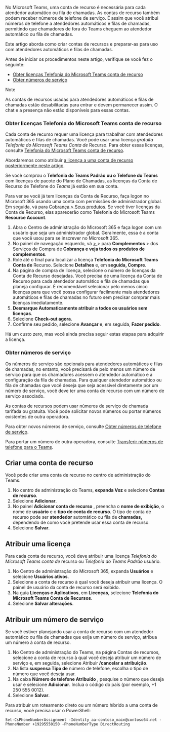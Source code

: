 No Microsoft Teams, uma conta de recurso é necessária para cada atendedor automático ou fila de chamadas. As contas de recurso também podem receber números de telefone de serviço. É assim que você atribui números de telefone a atendedores automáticos e filas de chamadas, permitindo que chamadores de fora do Teams cheguem ao atendedor automático ou fila de chamadas.

Este artigo aborda como criar contas de recursos e preparar-as para uso com atendedores automáticos e filas de chamadas.

Antes de iniciar os procedimentos neste artigo, verifique se você fez o seguinte:

- [Obter licenças Telefonia do Microsoft Teams conta de recurso](#obtain-microsoft-teams-phone-resource-account-licenses)
- [Obter números de serviço](#obtain-service-numbers)

> [!NOTE]
> As contas de recursos usadas para atendedores automáticos e filas de chamadas estão desabilitadas para entrar e devem permanecer assim. O chat e a presença não estão disponíveis para essas contas.

### <a name="obtain-microsoft-teams-phone-resource-account-licenses"></a>Obter licenças Telefonia do Microsoft Teams conta de recurso

Cada conta de recurso requer uma licença para trabalhar com atendedores automáticos e filas de chamadas. Você pode usar uma licença *gratuita Telefonia do Microsoft Teams Conta de* Recurso. Para obter essas licenças, consulte [Telefonia do Microsoft Teams conta de recurso](../teams-add-on-licensing/virtual-user.md).

Abordaremos como atribuir [a licença a uma conta de recurso posteriormente neste artigo](#assign-a-license).

Se você comprou o **Telefonia do Teams Padrão** **ou o Telefone do Teams** com licenças de pacote do Plano de Chamadas, as licenças da Conta de Recurso de Telefone do *Teams* já estão em sua conta.

Para ver se você já tem licenças da Conta de Recurso, faça logon no Microsoft 365 usando uma conta com permissões de administrador global. Em seguida, vá para [Cobrança > Seus produtos](https://admin.microsoft.com/Adminportal/Home#/subscriptions). Se você tiver licenças da Conta de Recurso, elas aparecerão como Telefonia do Microsoft Teams **Resource Account**.

1. Abra o Centro de administração do Microsoft 365 e faça logon com um usuário que seja um administrador global. Geralmente, essa é a conta que você usou para se inscrever no Microsoft 365.
2. No painel de navegação esquerdo, vá [ > ](https://admin.microsoft.com/Adminportal/Home#/catalog) >  para **Complementos** >  dos Serviços de Compra de **Cobrança e veja todos os produtos de complementos**.
3. Role até o final para localizar a licença **Telefonia do Microsoft Teams Conta de** Recurso. Selecione **Detalhes** e, em **seguida, Compre**.
4. Na página de compra de licença, selecione o número de licenças da Conta de Recurso desejadas. Você precisa de uma licença da Conta de Recurso para cada atendedor automático e fila de chamadas que planeja configurar. É recomendável selecionar pelo menos cinco licenças para que você possa configurar facilmente mais atendedores automáticos e filas de chamadas no futuro sem precisar comprar mais licenças imediatamente.
5. **Desmarque Automaticamente atribuir a todos os usuários sem licenças**.
6. Selecione **Check-out agora**.
7. Confirme seu pedido, selecione **Avançar** e, em seguida, **Fazer pedido**.

Há um custo zero, mas você ainda precisa seguir estas etapas para adquirir a licença.

### <a name="obtain-service-numbers"></a>Obter números de serviço

Os números de serviço são opcionais para atendedores automáticos e filas de chamadas, no entanto, você precisará de pelo menos um número de serviço para que os chamadores acessem o atendedor automático e a configuração da fila de chamadas. Para qualquer atendedor automático ou fila de chamadas que você deseja que seja acessível diretamente por um número de serviço, você deve ter uma conta de recurso com um número de serviço associado.

As contas de recursos podem usar números de serviço de chamada tarifada ou gratuita. Você pode solicitar novos números ou portar números existentes de outra operadora.

Para obter novos números de serviço, consulte [Obter números de telefone de serviço](../getting-service-phone-numbers.md).

Para portar um número de outra operadora, consulte [Transferir números de telefone para o Teams](../phone-number-calling-plans/transfer-phone-numbers-to-teams.md).

## <a name="create-a-resource-account"></a>Criar uma conta de recurso

Você pode criar uma conta de recurso no centro de administração do Teams.

1. No centro de administração do Teams, **expanda Voz** e selecione **Contas de recurso**.
2. Selecione **Adicionar**.
3. No painel **Adicionar conta de recurso** , preencha o **nome de exibição**, o nome de **usuário** e o **tipo de conta de recurso**. O tipo de conta de recurso pode ser **atendedor** automático ou fila de **chamadas,** dependendo de como você pretende usar essa conta de recurso.
4. Selecione **Salvar**.

## <a name="assign-a-license"></a>Atribuir uma licença

Para cada conta de recurso, você deve atribuir uma licença *Telefonia do Microsoft Teams conta de* recurso ou *Telefonia do Teams Padrão* usuário.

1. No Centro de administração do Microsoft 365, expanda **Usuários** e selecione **Usuários ativos**.
2. Selecione a conta de recurso à qual você deseja atribuir uma licença. O painel de usuário da conta de recurso será exibido.
3. Na guia **Licenças e Aplicativos**, em **Licenças**, selecione **Telefonia do Microsoft Teams Conta de Recursos**.
4. Selecione **Salvar alterações**.

## <a name="assign-a-service-number"></a>Atribuir um número de serviço

Se você estiver planejando usar a conta de recurso com um atendedor automático ou fila de chamadas que exija um número de serviço, atribua um número à conta de recurso.

1. No Centro de administração do Teams, na  página Contas de recursos, selecione a conta de recurso à qual você deseja atribuir um número de serviço e, em seguida, selecione Atribuir **/cancelar a atribuição**.
2. Na lista **suspensa Tipo de** número de telefone, escolha o tipo de número que você deseja usar.
3. Na caixa **Número de telefone Atribuído** , pesquise o número que deseja usar e selecione **Adicionar**. Inclua o código do país (por exemplo, +1 250 555 0012).
4. Selecione **Salvar**.

Para atribuir um roteamento direto ou um número híbrido a uma conta de recurso, você precisa usar o PowerShell:

`Set-CsPhoneNumberAssignment -Identity aa-contoso_main@contoso64.net -PhoneNumber +19295550150 -PhoneNumberType DirectRouting`